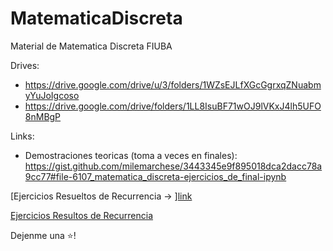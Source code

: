 # MatematicaDiscreta
Material de Matematica Discreta FIUBA

Drives:
* https://drive.google.com/drive/u/3/folders/1WZsEJLfXGcGgrxqZNuabmyYuJoIgcoso
* https://drive.google.com/drive/folders/1LL8IsuBF71wOJ9lVKxJ4lh5UFO8nMBgP

Links:
* Demostraciones teoricas (toma a veces en finales): https://gist.github.com/milemarchese/3443345e9f895018dca2dacc78a9cc77#file-6107_matematica_discreta-ejercicios_de_final-ipynb 

[Ejercicios Resueltos de Recurrencia -> ][link](https://github.com/jporro/MatematicaDiscreta/blob/main/Resueltos%20De%20Recurrencia.pdf)

[Ejercicios Resultos de Recurrencia](https://github.com/jporro/MatematicaDiscreta/blob/main/Resueltos%20De%20Recurrencia.pdf)


Dejenme una ⭐!
